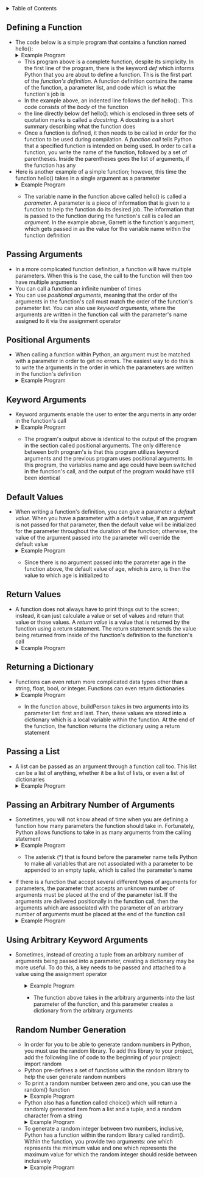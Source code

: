 <details>
<summary>Table of Contents</summary>
<ol>
  <li>
    <a href='#defining-a-function'>Defining a Function</a>
  </li>
  <li>
    <a href='#passing-arguments'>Passing Arguments</a>
  </li>
  <li>
    <a href='#positional-arguments'>Positional Arguments</a>
  </li>  
  <li>
    <a href='#keyword-arguments'>Keyword Arguments</a>
  </li> 
  <li>
    <a href='#default-values'>Default Values</a>
  </li>
  <li>
    <a href='#return-values'>Return Values</a>
  </li> 
  <li>
    <a href='#returning-a-dictionary'>Returning a Dictionary</a>
  </li>    
  <li>
    <a href='#passing-a-list'>Passing a List</a>
  </li>  
  <li>
    <a href='#passing-an-arbitrary-number-of-arguments'>Passing an Arbitrary Number of Arguments</a>
  </li> 
  <li>
    <a href='#using-arbitrary-keyword-arguments'>Using Arbitrary Keyword Arguments</a>
  </li> 
  <li>
    <a href='#storing-your-functions-in-modules'>Storing your Functions in Modules</a>
  </li>   
  <li>
    <a href='#random-number-generation'>Random Number Generation</a>
  </li>                
</ol>
</details>

## Defining a Function
<ul>
  <li>
    <a>The code below is a simple program that contains a function named hello():</a>
    <details>
    <summary>Example Program</summary>
      <ul>
        <pre>
          <code>
            def hello():<br />
	            """Display a simple greeting."""<br />
	            print("Hello!")<br />
            hello()<br />
          </code>
        </pre>  
        <details>
        <summary>Output</summary>
          <pre>
            <code>
              Hello!<br />
            </code>
          </pre>  
        </details>
      </ul>  
    </details>
    <ul>
      <li>
        <a>This program above is a complete function, despite its simplicity.  In the first line of the program, there is the keyword <em>def</em> which informs Python that you are about to define a function.  This is the first part of the <em>function's definition</em>.  A function definition contains the name of the function, a parameter list, and code which is what the function's job is</a>
      </li> 
      <li>
        <a>In the example above, an indented line follows the def hello():.  This code consists of the <em>body</em> of the function</a>
      </li>
      <li>
        <a>the line directly below def hello(): which is enclosed in three sets of quotation marks is called a <em>docstring</em>.  A docstring is a short summary describing what the function does</a>  
      </li>  
      <li>
        <a>Once a function is defined, it then needs to be called in order for the function to be used during compilation.  A <em>function call</em> tells Python that a specified function is intended on being used.  In order to call a function, you write the name of the function, followed by a set of parentheses.  Inside the parentheses goes the list of arguments, if the function has any</a>
      </li>  
    </ul> 
  </li> 
  <li>
    <a>Here is another example of a simple function; however, this time the function hello() takes in a single argument as a parameter</a> 
  </li> 
  <details>
  <summary>Example Program</summary>
    <ul>
      <pre>
        <code>
          def hello(name):<br />
              """Display a simple greeting."""<br />
              print("Hello! " + name)<br />
              hello("Garrett")<br />
        </code>
      </pre>  
      <details>
      <summary>Output</summary>
        <pre>
          <code>
            Hello Garrett!<br />
          </code>
        </pre>  
      </details>
    </ul>  
  </details> 
    <ul>
      <li>
        <a>The variable name in the function above called hello() is called a <em>parameter</em>.  A parameter is a piece of information that is given to a function to help the function do its desired job.  The information that is passed to the function during the function's call is called an <em>argument</em>.  In the example above, Garrett is the function's argument, which gets passed in as the value for the variable name within the function definition</a> 
      </li>  
    </ul>  
  </li>      
</ul>

## Passing Arguments
<ul>
  <li>
    <a>In a more complicated function definition, a function will have multiple parameters.  When this is the case, the call to the function will then too have multiple arguments</a>
  </li>
  <li>
    <a>You can call a function an infinite number of times</a>
  </li>
  <li>
    <a>You can use <em>positional arguments</em>, meaning that the order of the arguments in the function's call must match the order of the function's parameter list.  You can also use <em>keyword arguments</em>, where the arguments are written in the function call with the parameter's name assigned to it via the assignment operator</a>
  </li>   
</ul>

## Positional Arguments
<ul>
  <li>
    <a>When calling a function within Python, an argument must be matched with a parameter in order to get no errors.  The easiest way to do this is to write the arguments in the order in which the parameters are written in the function's definition</a>
  </li>
  <details>
  <summary>Example Program</summary>
    <ul>
      <pre>
        <code>
          def hello(name, age):<br />
	          """Display a simple greeting."""<br />
	          print("Hello! " + name + "\nYour age: " + str(age))<br />
          hello("Garrett", 20)<br />
        </code>
      </pre>  
      <details>
      <summary>Output</summary>
        <pre>
          <code>
            Hello! Garrett<br />
            Your age: 20<br />
          </code>
        </pre>  
      </details>
    </ul>  
  </details> 
</ul>    

## Keyword Arguments
<ul>
  <li>
    <a>Keyword arguments enable the user to enter the arguments in any order in the function's call</a>
  </li>
  <details>
  <summary>Example Program</summary>
    <ul>
      <pre>
        <code>
          def hello(name, age):
	          """Display a simple greeting."""
	          print("Hello! " + name + "\nYour age: " + str(age))
          hello(name = "Garrett", age = 20)
        </code>
      </pre>  
      <details>
      <summary>Output</summary>
        <pre>
          <code>
            Hello! Garrett<br />
            Your age: 20<br />
          </code>
        </pre>  
      </details>
    </ul>  
  </details> 
  <ul>
    <li>
      <a>The program's output above is identical to the output of the program in the section called positional arguments.  The only difference between both program's is that this program utilizes keyword arguments and the previous program uses positional arguments.  In this program, the variables name and age could have been switched in the function's call, and the output of the program would have still been identical</a>
    </li>
  </ul>  
</ul>   

## Default Values
<ul>
  <li>
    <a>When writing a function's definition, you can give a parameter a <em>default value</em>.  When you have a parameter with a default value, if an argument is not passed for that parameter, then the default value will be initialized for the parameter throughout the duration of the function; otherwise, the value of the argument passed into the parameter will override the default value</a>
  </li>
  <details>
  <summary>Example Program</summary>
    <ul>
      <pre>
        <code>
          def hello(name, age = 0):
	          """Display a simple greeting."""
	          print("Hello! " + name + "\nYour age: " + str(age))
          hello(name = "Garrett")
        </code>
      </pre>  
      <details>
      <summary>Output</summary>
        <pre>
          <code>
            Hello! Garrett<br />
            Your age: 0<br />
          </code>
        </pre>  
      </details>
    </ul>  
  </details> 
  <ul>
    <li>
      <a>Since there is no argument passed into the parameter age in the function above, the default value of age, which is zero, is then the value to which age is initialized to</a>
    </li>
  </ul>    
</ul>  

## Return Values
<ul>
  <li>
    <a>A function does not always have to print things out to the screen; instead, it can just calculate a value or set of values and return that value or those values.  A <em>return value</em> is a value that is returned by the function using a return statement.  The return statement sends the value being returned from inside of the function's definition to the function's call</a>
  </li>
  <details>
  <summary>Example Program</summary>
    <ul>
      <pre>
        <code>
          def formattedName(first, last, middle = " "):
	          """Returns the formatted name"""
	          full = " "
	          if middle == " ":
	              full = first + " " + last
	          else:
	              full = first + " " + middle + " " + last    
	          return full.title()
	      print(formattedName("garrett", "ellis", "david"))
          print(formattedName(first = "garrett", last = "david"))
        </code>
      </pre>  
      <details>
      <summary>Output</summary>
        <pre>
          <code>
            Garrett David Ellis<br />
            Garrett David<br />
          </code>
        </pre>  
      </details>
    </ul>  
  </details> 
</ul>

## Returning a Dictionary
<ul>
  <li>
    <a>Functions can even return more complicated data types other than a string, float, bool, or integer.  Functions can even return dictionaries</a>
  </li>
  <details>
  <summary>Example Program</summary>
    <ul>
      <pre>
        <code>
          def buildPerson(first, last):<br />
	          """Returns a dictionary of information about a person"""<br />
	          person = {"first": first, "last": last}<br />
	          return person<br />
          print(buildPerson<br />("Garrett", "Ellis"))<br />
        </code>
      </pre>  
      <details>
      <summary>Output</summary>
        <pre>
          <code>
            {'first': 'Garrett', 'last': 'Ellis'}<br />
          </code>
        </pre>  
      </details>
    </ul>  
  </details> 
  <ul>
    <li>
      <a>In the function above, buildPerson takes in two arguments into its parameter list: first and last.  Then, these values are stored into a dictionary which is a local variable within the function.  At the end of the function, the function returns the dictionary using a return statement</a> 
    </li>
  </ul>    
</ul>  

## Passing a List
<ul>
  <li>
    <a>A list can be passed as an argument through a function call too.  This list can be a list of anything, whether it be a list of lists, or even a list of dictionaries</a>
  </li>
  <details>
  <summary>Example Program</summary>
    <ul>
      <pre>
        <code>
          def printUsers(usernames):<br />
              """This function prints a simple greeting to each user in the list"""<br />
              for users in usernames:<br />
                  print("Hello " + user.title() + "!")<br />
          usernames = ["garrett", "sarah", "samantha"];<br />
          printUsers(usernames)<br />        
        </code>
      </pre>  
      <details>
      <summary>Output</summary>
        <pre>
          <code>
            Hello Garrett!<br />
            Hello Sarah!<br />
            Hello Samantha!<br />
          </code>
        </pre>  
      </details>
    </ul>  
  </details> 
</ul>    

## Passing an Arbitrary Number of Arguments
<ul>
  <li>
    <a>Sometimes, you will not know ahead of time when you are defining a function how many parameters the function should take in.  Fortunately, Python allows functions to take in as many arguments from the calling statement</a>
  </li>
  <details>
  <summary>Example Program</summary>
    <ul>
      <pre>
        <code>
          def makePizza(*toppings):<br />
              """This function prints a list of toppings that will go on a pizza"""<br />
              print(toppings)<br />
          makePizza("cheese")<br />
          makePizza("garlic", "onions", "cheese")<br />    
        </code>
      </pre>  
      <details>
      <summary>Output</summary>
        <pre>
          <code>
            ('cheese')<br />
            ('garlic', 'onions', 'cheese')<br />
          </code>
        </pre>  
      </details>
    </ul>  
  </details>
  <ul>
    <li>
      <a>The asterisk (*) that is found before the parameter name tells Python to make all variables that are not associated with a parameter to be appended to an empty tuple, which is called the parameter's name</a> 
    </li>
  </ul>
</ul>    
<ul>
  <li>  
    <a>If there is a function that accept several different types of arguments for parameters, the parameter that accepts an unknown number of arguments must be placed at the end of the parameter list.  If the arguments are delivered positionally in the function call, then the arguments which are associated with the parameter of an arbitrary number of arguments must be placed at the end of the function call</a>
  </li>   
  <details>
  <summary>Example Program</summary>
    <ul>
      <pre>
        <code>
          def makePizza(size, *toppings):<br />
              """This function prints the list of toppings that have been requested"""<br />
              print("Making a " + str(size) + "-inch pizza with the following toppings:)<br />
              for topping in toppings:<br />
                  print("- " + topping.title())<br />
          makePizza(19, "cheese")<br />
          makePizza(20, "garlic", "onions", "cheese")<br />        
        </code>
      </pre>  
      <details>
      <summary>Output</summary>
        <pre>
          <code>
            Making a 19-inch pizza with the following toppings:<br />
            - Cheese<br />
            Making a 20-inch pizza with the following toppings:<br />
            - Garlic<br />
            - Onions<br />
            - Cheese<br />
          </code>
        </pre>  
      </details>
    </ul>  
  </details>    
</ul>    

## Using Arbitrary Keyword Arguments
<ul>
  <li>
    <a>Sometimes, instead of creating a tuple from an arbitrary number of arguments being passed into a parameter, creating a dictionary may be more useful.  To do this, a key needs to be passed and attached to a value using the assignment operator</a>
  </li>
  <ul>
  <details>
  <summary>Example Program</summary>
    <ul>
      <pre>
        <code>
          def buildProfile(first, last, **userInfo):<br />
              profile = {}<br />
              profile["first"] = first<br />
              profile["last"] = last<br />
              for key, value in userInfo.items():<br />
                  profile[key] = value<br />
              return profile<br />
          userInfo = buildProfile("Garrett", "Ellis", location = "Tampa", field = "math")<br />
          print(userInfo)<br />        
        </code>
      </pre>  
      <details>
      <summary>Output</summary>
        <pre>
          <code>
            {'first': 'Garrett', 'last': 'Ellis', 'location': 'Tampa', 'field': 'math'}<br />
          </code>
        </pre>  
      </details>
    </ul>  
  </details>
  <ul>
    <li>
      <a>The function above takes in the arbitrary arguments into the last parameter of the function, and this parameter creates a dictionary from the arbitrary arguments</a>
    </li>
  </ul>     
</ul>    

## Random Number Generation
<ul>
  <li>
    <a>In order for you to be able to generate random numbers in Python, you must use the random library.  To add this library to your project, add the following line of code to the beginning of your project: import random</a>
  </li>
  <li>
    <a>Python pre-defines a set of functions within the random library to help the user generate random numbers</a>
  </li>    
  <li>
    <a>To print a random number between zero and one, you can use the random() function</a>
  </li>  
  <details>
  <summary>Example Program</summary>
    <ul>
      <pre>
        <code>
          import random<br />  
          print(random.random())<br />     
        </code>
      </pre>  
      <details>
      <summary>Output</summary>
        <pre>
          <code>
            The output of this program is any random float that exists between the integers zero and one<br />
          </code>
        </pre>  
      </details>
    </ul>  
  </details>
  <li>
    <a>Python also has a function called choice() which will return a randomly generated item from a list and a tuple, and a random character from a string</a>
  </li>
  <details>
  <summary>Example Program</summary>
    <ul>
      <pre>
        <code>
          import random<br />
          letters = ['a', 'b', 'c']<br />
          print(random.choice(letters))<br />       
        </code>
      </pre>  
      <details>
      <summary>Output</summary>
        <pre>
          <code>
            The output of this program could either be: 'a', 'b', or 'c'<br />
          </code>
        </pre>  
      </details>
    </ul>  
  </details>
  <li>
    <a>To generate a random integer between two numbers, inclusive, Python has a function within the random library called randint().  Within the function, you provide two arguments: one which represents the minimum value and one which represents the maximum value for which the random integer should reside between inclusively</a> 
  </li>
  <details>
  <summary>Example Program</summary>
    <ul>
      <pre>
        <code>
          import random<br />
          print(random.randint(1, 10))<br />       
        </code>
      </pre>  
      <details>
      <summary>Output</summary>
        <pre>
          <code>
            The output of this program could be any integer that lies between one and ten, including both values one and ten<br />
          </code>
        </pre>  
      </details>
    </ul>  
  </details>   
</ul>  